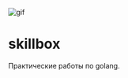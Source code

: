 ![gif](https://github.com/TerreDHermes/TerreDHermes/blob/main/assets/skillbox.gif)
# skillbox
Практические работы по golang.
